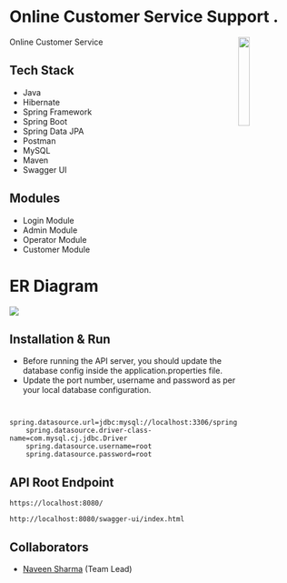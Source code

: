 # Online Customer Service Support .

<img
  align="right"
        width="20%"
        src=""
        alt=""
      />
Online Customer Service 

## Tech Stack

- Java
- Hibernate
- Spring Framework
- Spring Boot
- Spring Data JPA
- Postman
- MySQL
- Maven
- Swagger UI

## Modules
- Login Module
- Admin Module
- Operator Module
- Customer Module

# ER Diagram

<img src="https://user-images.githubusercontent.com/101116044/229040119-f9c087f2-0668-4e7c-969f-f1c6b51d0be1.png" >



## Installation & Run

- Before running the API server, you should update the database config inside the application.properties file.
- Update the port number, username and password as per your local database configuration.

```

    spring.datasource.url=jdbc:mysql://localhost:3306/spring
    spring.datasource.driver-class-name=com.mysql.cj.jdbc.Driver
    spring.datasource.username=root
    spring.datasource.password=root
```

## API Root Endpoint

```
https://localhost:8080/
```

```
http://localhost:8080/swagger-ui/index.html
```

## Collaborators

- [Naveen Sharma](https://github.com/naveensharma8527) (Team Lead)



